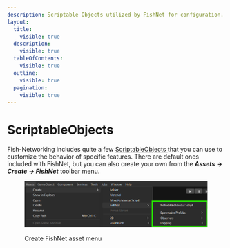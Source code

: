 ```yaml
---
description: Scriptable Objects utilized by FishNet for configuration.
layout:
  title:
    visible: true
  description:
    visible: true
  tableOfContents:
    visible: true
  outline:
    visible: true
  pagination:
    visible: true
---
```


# ScriptableObjects

Fish-Networking includes quite a few [ScriptableObjects ](https://docs.unity3d.com/Manual/class-ScriptableObject.html)that you can use to customize the behavior of specific features. There are default ones included with FishNet, but you can also create your own from the _**Assets → Create → FishNet**_ toolbar menu.

<figure><img src="../../.gitbook/assets/fishnet-asset-create-menu.png" alt="Image showing FishNet assets creation menu"><figcaption><p>Create FishNet asset menu</p></figcaption></figure>

